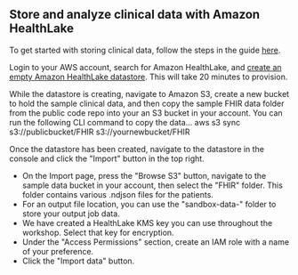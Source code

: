 ## Store and analyze clinical data with Amazon HealthLake

To get started with storing clinical data, follow the steps in the guide [here](https://docs.aws.amazon.com/healthlake/latest/devguide/getting-started.html). 

Login to your AWS account, search for Amazon HealthLake, and [create an empty Amazon HealthLake datastore](https://docs.aws.amazon.com/healthlake/latest/devguide/create-data-store.html). This will take 20 minutes to provision.

While the datastore is creating, navigate to Amazon S3, create a new bucket to hold the sample clinical data, and then copy the sample FHIR data folder from the public code repo into your an S3 bucket in your account. You can run the following CLI command to copy the data...
aws s3 sync s3://publicbucket/FHIR s3://yournewbucket/FHIR

Once the datastore has been created, navigate to the datastore in the console and click the "Import" button in the top right.
* On the Import page, press the "Browse S3" button, navigate to the sample data bucket in your account, then select the "FHIR" folder. This folder contains various .ndjson files for the patients.
* For an output file location, you can use the "sandbox-data-" folder to store your output job data.
* We have created a HealthLake KMS key you can use throughout the workshop. Select that key for encryption.
* Under the "Access Permissions" section, create an IAM role with a name of your preference.
* Click the "Import data" button.


